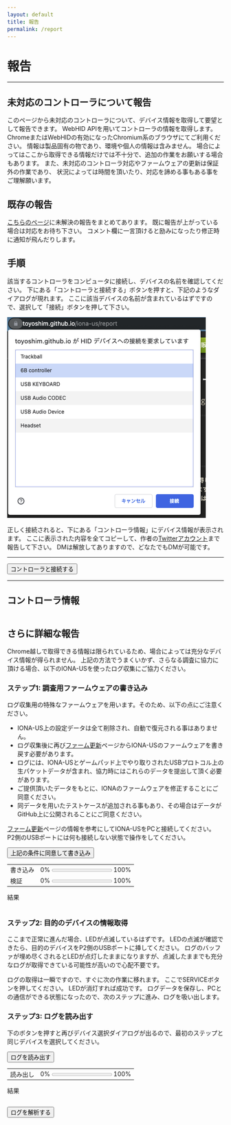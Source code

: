 ```yaml
---
layout: default
title: 報告
permalink: /report
---
```

# 報告
---

## 未対応のコントローラについて報告
このページから未対応のコントローラについて、デバイス情報を取得して要望として報告できます。
WebHID APIを用いてコントローラの情報を取得します。
ChromeまたはWebHIDの有効になったChromium系のブラウザにてご利用ください。
情報は製品固有の物であり、環境や個人の情報は含みません。
場合によってはここから取得できる情報だけでは不十分で、追加の作業をお願いする場合もあります。
また、未対応のコントローラ対応やファームウェアの更新は保証外の作業であり、
状況によっては時間を頂いたり、対応を諦める事もある事をご理解願います。

## 既存の報告
[こちらのページ](https://github.com/toyoshim/iona-us/issues)に未解決の報告をまとめてあります。
既に報告が上がっている場合は対応をお待ち下さい。
コメント欄に一言頂けると励みになったり修正時に通知が飛んだりします。

## 手順
該当するコントローラをコンピュータに接続し、デバイスの名前を確認してください。
下にある「コントローラと接続する」ボタンを押すと、下記のようなダイアログが現れます。
ここに該当デバイスの名前が含まれているはずですので、選択して「接続」ボタンを押して下さい。

![プロンプト](prompt.png)

正しく接続されると、下にある「コントローラ情報」にデバイス情報が表示されます。
ここに表示された内容を全てコピーして、作者の[Twitterアカウント](https://twitter.com/toyoshim)まで報告して下さい。
DMは解放してありますので、どなたでもDMが可能です。

---
<button onclick="connect();">コントローラと接続する</button>

---
## コントローラ情報
<pre id="info"></pre>

<script>
function to2x(v) {
  return '0x' + ('0' + v.toString(16)).substr(-2, 2);
}
async function connect() {
  const devices = await navigator.hid.requestDevice({filters: []});
  const device = devices[0];
  const info = [];
  info.push('"' + device.productName + '"');
  info.push(' VID: 0x' + ('000' + device.vendorId.toString(16)).substr(-4, 4));
  info.push(' PID: 0x' + ('000' + device.productId.toString(16)).substr(-4, 4));
  info.push('[Top Collections]');
  info.push(' #: ' + device.collections.length);
  for (let i = 0; i < device.collections.length; ++i) {
    info.push(' [Collection ' + i + ']');
    info.push('  children#: ' + device.collections[i].children.length);
    info.push('  feature#: ' + device.collections[i].featureReports.length);
    info.push('  input#: ' + device.collections[i].inputReports.length);
    info.push('  output#: ' + device.collections[i].outputReports.length);
    const input = device.collections[i].inputReports;
    let data = [];
    for (let j = 0; j < input.length; ++j) {
      data.push('0x85');
      data.push(to2x(input[j].reportId));
      for (const item of input[j].items) {
        data.push('0x95');
        data.push(to2x(item.reportCount));
        data.push('0x75');
        data.push(to2x(item.reportSize));
        if (item.usageMaximum) {
          if (item.usageMaximum < 256) {
            data.push('0x29');
            data.push(to2x(item.usageMaximum));
          } else {
            data.push('0x2a');
            data.push(to2x(item.usageMaximum & 0xff));
            data.push(to2x(item.usageMaximum >> 8));
          }
        }
        if (item.usageMinimum) {
          if (item.usageMinimum < 256) {
            data.push('0x19');
            data.push(to2x(item.usageMinimum));
          } else {
            data.push('0x1a');
            data.push(to2x(item.usageMinimum & 0xff));
            data.push(to2x(item.usageMinimum >> 8));
          }
        }
        // TODO: {logical|physical}{Maximum|Minimum}, unit*
        if (!item.isRange) for (let usage of item.usages) {
          if (usage > 65535) {
            // Usage Page is encoded as an upper 16-bits
            const usagePage = (usage >> 16) & 0xffff;
            usage &= 0xffff;
            if (usagePage < 256) {
              data.push('0x05');
              data.push(to2x(usagePage));
            } else {
              data.push('0x06');
              data.push(to2x(usagePage & 0xff));
              data.push(to2x(usagePage >> 8));
            }
          }
          if (usage < 256) {
            data.push('0x09');
            data.push(to2x(usage));
          } else {
            data.push('0x0a');
            data.push(to2x(usage & 0xff));
            data.push(to2x(usage >> 8));
          }
        }
        let bits = 0;
        if (item.isConstant) bits |= 1;
        if (!item.isArray) bits |= 2;
        if (!item.isAbsolute) bits |= 4;
        if (item.wrap) bits |= 8;
        if (!item.isLinear) bits |= 16;
        if (!item.hasPreferredState) bits |= 32;
        if (item.hasNull) bits |= 64;
        if (item.isBufferredBytes) bits |= 256;
        // TODO: isRange, isVolatile
        if (bits < 256) {
          data.push('0x81');
          data.push(to2x(bits));
        } else {
          data.push('0x82');
          data.push(to2x(bits & 0xff));
          data.push(to2x(bits >> 8));
        }
      }
      info.push('  input' + j + ': ' + data.join(', '));
      data = [];
    }
  }
  info.push('END');
  document.getElementById('info').innerText = info.join('\n');
}
</script>

## さらに詳細な報告
Chrome越しで取得できる情報は限られているため、場合によっては充分なデバイス情報が得られません。
上記の方法でうまくいかず、さらなる調査に協力に頂ける場合、以下のIONA-USを使ったログ収集にご協力ください。

### ステップ1: 調査用ファームウェアの書き込み
ログ収集用の特殊なファームウェアを用います。そのため、以下の点にご注意ください。
- IONA-US上の設定データは全て削除され、自動で復元される事はありません。
- ログ収集後に再び[ファーム更新](firmware)ページからIONA-USのファームウェアを書き戻す必要があります。
- ログには、IONA-USとゲームパッド上でやり取りされたUSBプロトコル上の生パケットデータが含まれ、協力時にはこれらのデータを提出して頂く必要があります。
- ご提供頂いたデータをもとに、IONAのファームウェアを修正することにご同意ください。
- 同データを用いたテストケースが追加される事もあり、その場合はデータがGitHub上に公開されることにご同意ください。

[ファーム更新](firmware)ページの情報を参考にしてIONA-USをPCと接続してください。
P2側のUSBポートには何も接続しない状態で操作をしてください。

<script src="https://toyoshim.github.io/CH559Flasher.js/CH559Flasher.js"></script>
<script>
async function flash() {
  const progressWrite = document.getElementById('flash_progress_write');
  const progressVerify = document.getElementById('flash_progress_verify');
  const error = document.getElementById('flash_error');
  progressWrite.value = 0;
  progressVerify.value = 0;
  error.innerText = '';
  const flasher = new CH559Flasher();
  await flasher.connect();
  if (flasher.error) {
    error.innerText = '接続に失敗しました: ' + flasher.error;
    return;
  }
  await flasher.erase();
  const response = await fetch('firmwares/logger.bin');
  if (response.ok) {
    const bin = await response.arrayBuffer();
    await flasher.write(bin, rate => progressWrite.value = rate);
    await flasher.verify(bin, rate => progressVerify.value = rate);
    error.innerText = flasher.error ? flasher.error : '成功';
  } else {
    error.innerText = 'ファームウェアが見つかりません';
  }
  await flasher.boot();
}
</script>
<button onclick="flash();">上記の条件に同意して書き込み</button>

| | |
|-|-|
|書き込み|0% <progress id="flash_progress_write" max=1 value=0></progress> 100%|
|検証|0% <progress id="flash_progress_verify" max=1 value=0></progress> 100%|

結果
<pre id="flash_error"></pre>

### ステップ2: 目的のデバイスの情報取得
ここまで正常に進んだ場合、LEDが点滅しているはずです。
LEDの点滅が確認できたら、目的のデバイスをP2側のUSBポートに挿してください。
ログのバッファが埋め尽くされるとLEDが点灯したままになりますが、点滅したままでも充分なログが取得できている可能性が高いので心配不要です。

ログの取得は一瞬ですので、すぐに次の作業に移れます。
ここでSERVICEボタンを押してください。
LEDが消灯すれば成功です。
ログデータを保存し、PCとの通信ができる状態になったので、次のステップに進み、ログを吸い出します。

### ステップ3: ログを読み出す
下のボタンを押すと再びデバイス選択ダイアログが出るので、最初のステップと同じデバイスを選択してください。

<button onclick="read();">ログを読み出す</button>

<style>
.type {
  background-color: #466;
  padding: 4pt 8pt;
  border-radius: 8pt;
  margin: 32pt;
}
.type_error {
  background-color: #c66;
  color: #222;
  padding: 4pt 8pt;
  border-radius: 8pt;
  margin: 32pt;
}
.ep {
  display: inline;
  background-color: #686;
  padding: 1pt 4pt;
  border-radius: 3pt;
  margin-top: 10pt;
  margin-left: 50pt;
  border: 4pt;
  font-family: monospace;
}
.pid {
  display: inline;
  background-color: #668;
  padding: 1pt 4pt;
  border-radius: 3pt;
  margin-top: 10pt;
  margin-left: 5pt;
  border: 4pt;
  font-family: monospace;
}
.size {
  display: inline;
  background-color: #868;
  padding: 1pt 4pt;
  border-radius: 3pt;
  margin-top: 10pt;
  margin-left: 5pt;
  border: 4pt;
  font-family: monospace;
}
.data {
  background-color: #866;
  padding: 1pt 4pt;
  border-radius: 3pt;
  margin: 5pt 50pt;
  border: 4pt;
  font-family: monospace;
}
</style>

<script>
async function read() {
  const progressRead = document.getElementById('progress_read');
  const error = document.getElementById('read_error');
  progressRead.value = 0;
  error.innerText = '';

  const flasher = new CH559Flasher();
  await flasher.connect();
  if (flasher.error) {
    error.innerText = '接続に失敗しました: ' + flasher.error;
    return;
  }
  const log = new Uint8Array(1024);
  for (let i = 0; i < 1024; i += 32) {
    let buffer = await flasher.readDataInRange(0xf000 + i, 32);
    if (!buffer) {
      setStatus('読み出しに失敗しました: ' + flasher.error);
      return;
    }
    let b8 = new Uint8Array(buffer)
    for (let j = 0; j < 32; ++j) {
      log[i + j] = b8[j];
      progressRead.value = (i + j) / 1023;
    }
  }
  const a = document.createElement('a');
  const blob = new Blob([log], { type: 'octet/stream' });
  const url = window.URL.createObjectURL(blob);
  a.href = url;
  a.download = 'iona-usb-log.bin';
  a.click();
}
</script>

| | |
|-|-|
|読み出し|0% <progress id="progress_read" max=1 value=0></progress> 100%|

結果
<pre id="read_error"></pre>

<button onclick="analyze();">ログを解析する</button>
<div id="dump"></div>

<script>
function createDiv(text, className) {
  const div = document.createElement('div');
  if (text) {
    div.innerText = text;
  }
  if (className) {
    div.className = className;
  }
  return div;
}

function dumpLog(text) {
  const dump = document.getElementById('dump');
  if (!dump.firstChild) {
    dump.appendChild(createDiv());
  }
  dump.firstChild.innerText = text;
}

function dumpObject(object) {
  const dump = document.getElementById('dump');
  if (!dump.firstChild) {
    dump.appendChild(createDiv());
  }
  dump.firstChild.appendChild(object);
}

function octetToHex(octet) {
  const hex = '0' + octet.toString(16);
  return hex.substring(hex.length - 2);
}

function epToString(ep) {
  return 'EP:0x' + octetToHex(ep);
}

function pidToString(pid) {
  switch (pid) {
    case 0x01:
      return 'PID:OUT';
    case 0x02:
      return 'PID:ACK';
    case 0x03:
      return 'PID:DATA0';
    case 0x09:
      return 'PID:IN';
    case 0x0a:
      return 'PID:NAK';
    case 0x0b:
      return 'PID:DATA1';
    case 0x0d:
      return 'PID:SETUP';
    case 0x0e:
      return 'PID:STALL';
    default:
      return 'PID:0x' + octetToHex(pid);
  }
}

function sizeToString(size) {
  return 'SIZE:0x' + octetToHex(size);
}

function dataToString(data) {
  let string = '';
  for (let i in data) {
    if (i != 0) {
      string += ', ';
    }
    string += '0x' + octetToHex(data[i]);
  }
  return string;
}

function decodeSetup(data) {
  const setup = {
    bmRequestType: data[0],
    bRequest: data[1],
    wValue: data[2] | (data[3] << 8),
    wIndex: data[4] | (data[5] << 8),
    wLength: data[6] | (data[7] << 8),
  };
  setup.direction = (data[0] & 0x80) ? 'Device to Host' : 'Host to Device';
  const type = [
    'Standard', 'Class', 'Vendor', 'Reserved',
  ];
  setup.type = type[(data[0] & 0x60) >> 5];
  const receipt = [
    'Device', 'Interface', 'Endpoint', 'Other'
  ];
  const receiptId = data[0] & 0x1f;
  setup.receipt = (receiptId < 4) ? receipt[receiptId] : 'Reserved';
  const request = [
    'Get Status', 'Clear Feature', '0x02 unknown', 'Set Feature',
    '0x04 unknown', 'Set Address', 'Get Descriptor', 'Set Descriptor',
    'Get Configuration', 'Set Configuration', 'Get Interface', 'Set Interface',
    'Sync Frame',
  ];
  if (setup.receipt == 'Device') {
    setup.request =
       (setup.bRequest < 0x0d) ? request[setup.bRequest] : 'Unknown';
  }
  if (setup.request == 'Get Descriptor') {
    switch (data[3]) {
      case 0x01:
        setup.descriptor = 'Device Descriptor';
        break;
      case 0x02:
        setup.descriptor = 'Configuration Descriptor';
        break;
      case 0x03:
        setup.descriptor = 'String Descriptor';
        break;
      case 0x04:
        setup.descriptor = 'Interface Descriptor';
        break;
      case 0x05:
        setup.descriptor = 'Endpoint Descriptor';
        break;
      case 0x06:
        setup.descriptor = 'Device Qualifier Descriptor';
        break;
      case 0x0b:
        setup.descriptor = 'Interface Association Descriptor';
        break;
      case 0x21:
        setup.descriptor = 'HID Descriptor';
        break;
      case 0x22:
        setup.descriptor = 'HID Report Descriptor';
        break;
      case 0x23:
        setup.descriptor = 'HUB Descriptor';
        break;
      default:
        setup.descriptor = 'Unknown Descriptor';
        break;
    }
  }
  return setup;
}

function dumpSend(ep, pid, data) {
  const root = createDiv('HOST to DEVICE', 'type');
  root.appendChild(document.createElement('br'));
  root.appendChild(createDiv(epToString(ep), 'ep'));
  root.appendChild(createDiv(pidToString(pid), 'pid'));
  root.appendChild(createDiv(sizeToString(data.length), 'size'));
  if (data.length) {
    root.appendChild(createDiv(dataToString(data), 'data'));
    if (pid == 0x0d) {
      console.log(decodeSetup(data));
    }
  }
  dumpObject(root);
}

function dumpRecv(ep, pid, data) {
  const root = createDiv('DEVICE to HOST', 'type');
  root.appendChild(document.createElement('br'));
  root.appendChild(createDiv(epToString(ep), 'ep'));
  root.appendChild(createDiv(pidToString(pid), 'pid'));
  root.appendChild(createDiv(sizeToString(data.length), 'size'));
  if (data.length) {
    root.appendChild(createDiv(dataToString(data), 'data'));
  }
  dumpObject(root);
}

function dumpStall() {
  dumpObject(createDiv('STALL', 'type_error'));
}

function dumpNak() {
  dumpObject(createDiv('NAK', 'type_error'));
}

async function analyze() {
  const handle = (await window.showOpenFilePicker({
    types: [
      {
        description: 'IONA USB Protocol Dump File',
      }
    ]
  }))[0];
  const dump = document.getElementById('dump');
  if (dump.firstChild) {
    dump.removeChild(dump.firstChild);
  }
  const file = await handle.getFile();
  const data = new Uint8Array(await file.arrayBuffer());
  if (data[0] != 'I'.charCodeAt(0) ||
      data[1] != 'O'.charCodeAt(0) ||
      data[2] != 'N'.charCodeAt(0) ||
      data[3] != 'L'.charCodeAt(0)) {
    dumpLog('IONAのログファイルではありません。');
    return;
  }
  for (let i = 4; i < data.length; ++i) {
    switch (data[i]) {
      case 1:
        dumpSend(data[i + 1], data[i + 2],
            data.subarray(i + 4, i + 4 + data[i + 3]));
        i += data[i + 3] + 3;
        break;
      case 2:
        dumpRecv(data[i + 1], data[i + 2],
            data.subarray(i + 4, i + 4 + data[i + 3]));
        i += data[i + 3] + 3;
        break;
      case 3:
        dumpStall();
        break;
      case 4:
        dumpNak();
        break;
      default:
        return;
    }
  }
}
</script>